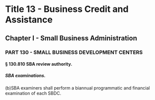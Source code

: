
# Title 13 - Business Credit and Assistance
## Chapter I - Small Business Administration
### PART 130 - SMALL BUSINESS DEVELOPMENT CENTERS
#### § 130.810 SBA review authority.
##### SBA examinations.

(b)SBA examiners shall perform a biannual programmatic and financial examination of each SBDC.
